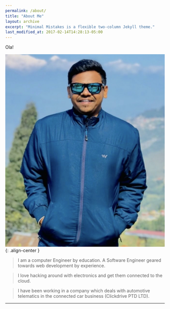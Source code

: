 ```yaml
---
permalink: /about/
title: "About Me"
layout: archive
excerpt: "Minimal Mistakes is a flexible two-column Jekyll theme."
last_modified_at: 2017-02-14T14:28:13-05:00
---
```


<!--![My helpful screenshot]({{ "/assets/images/avatar.jpg" | absolute_url }})-->

Ola!

![Abhilash Kamble](/assets/images/avatar.jpg){: .align-center }
> I am a computer Engineer by education. A Software Engineer geared towards web development by experience.

> I love hacking around with electronics and get them connected to the cloud.

> I have been working in a company which deals with automotive telematics in the connected car business (Clickdrive PTD LTD).

---
